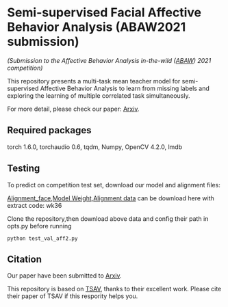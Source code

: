 #  Semi-supervised Facial Affective Behavior Analysis (ABAW2021 submission)
*(Submission to the Affective Behavior Analysis in-the-wild ([ABAW](https://ibug.doc.ic.ac.uk/resources/iccv-2021-2nd-abaw/)) 2021 competition)*

This repository presents a multi-task mean teacher model for semi-supervised Affective Behavior Analysis to learn from missing labels and exploring the learning of multiple correlated task simultaneously. 

For more detail, please check our paper: [Arxiv](https://arxiv.org/abs/2107.04225).
## Required packages


torch                    1.6.0, 
torchaudio               0.6, 
tqdm, 
Numpy, 
OpenCV 4.2.0, 
lmdb


## Testing

To predict on competition test set, download our model and alignment files:  

[Alignment_face,Model Weight,Alignment data](https://pan.baidu.com/s/1dUmc8gVv9mlaWvAwQsH5gg) can be download here with extract code: wk36


Clone the repository,then download above data and config their path in opts.py before running 

    python test_val_aff2.py


## Citation

Our paper have been submitted to [Arxiv](https://arxiv.org/abs/2107.04225).



This repository is based on [TSAV](https://github.com/alexmehta/ABAW-TNT-Modified), thanks to their excellent work. Please cite their paper of TSAV if this respority helps you.




